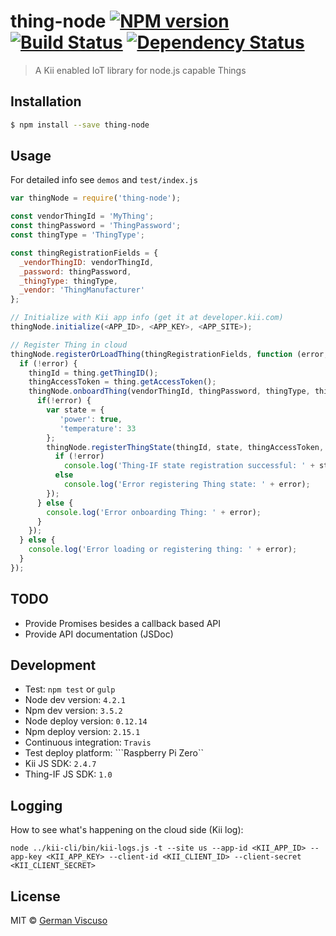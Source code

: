# thing-node [![NPM version][npm-image]][npm-url] [![Build Status][travis-image]][travis-url] [![Dependency Status][daviddm-image]][daviddm-url]
> A Kii enabled IoT library for node.js capable Things

## Installation

```sh
$ npm install --save thing-node
```

## Usage
For detailed info see ```demos``` and ```test/index.js```
```js
var thingNode = require('thing-node');

const vendorThingId = 'MyThing';
const thingPassword = 'ThingPassword';
const thingType = 'ThingType';

const thingRegistrationFields = {
  _vendorThingID: vendorThingId,
  _password: thingPassword,
  _thingType: thingType,
  _vendor: 'ThingManufacturer'
};

// Initialize with Kii app info (get it at developer.kii.com)
thingNode.initialize(<APP_ID>, <APP_KEY>, <APP_SITE>);

// Register Thing in cloud
thingNode.registerOrLoadThing(thingRegistrationFields, function (error, thing) {
  if (!error) {
    thingId = thing.getThingID();
    thingAccessToken = thing.getAccessToken();
    thingNode.onboardThing(vendorThingId, thingPassword, thingType, thingAccessToken, function (error, onboardInfo) {
      if(!error) {
        var state = {
           'power': true,
           'temperature': 33
        };
        thingNode.registerThingState(thingId, state, thingAccessToken, function (error, stateRegInfo) {
          if (!error)
            console.log('Thing-IF state registration successful: ' + stateRegInfo);
          else
            console.log('Error registering Thing state: ' + error);
        });
      } else {
        console.log('Error onboarding Thing: ' + error);
      }
    });
  } else {
    console.log('Error loading or registering thing: ' + error);
  }
});
```

## TODO

- Provide Promises besides a callback based API
- Provide API documentation (JSDoc)

## Development

- Test: ```npm test``` or ```gulp```
- Node dev version: ```4.2.1```
- Npm dev version:  ```3.5.2```
- Node deploy version: ```0.12.14```
- Npm deploy version: ```2.15.1```
- Continuous integration: ```Travis```
- Test deploy platform: ```Raspberry Pi Zero``
- Kii JS SDK: ```2.4.7```
- Thing-IF JS SDK: ```1.0```

## Logging

How to see what's happening on the cloud side (Kii log):
```
node ../kii-cli/bin/kii-logs.js -t --site us --app-id <KII_APP_ID> --app-key <KII_APP_KEY> --client-id <KII_CLIENT_ID> --client-secret <KII_CLIENT_SECRET>
```

## License

MIT © [German Viscuso](https://github.com/germanviscuso)

[npm-image]: https://badge.fury.io/js/thing-node.svg
[npm-url]: https://npmjs.org/package/thing-node
[travis-image]: https://travis-ci.org/germanviscuso/thing-node.svg?branch=master
[travis-url]: https://travis-ci.org/germanviscuso/thing-node
[daviddm-image]: https://david-dm.org/germanviscuso/thing-node.svg?theme=shields.io
[daviddm-url]: https://david-dm.org/germanviscuso/thing-node
